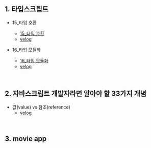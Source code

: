 ## 1. 타입스크립트
- 15_타입 호환
  - [15_타입 호환](https://github.com/EunJaePark/Typescript/blob/main/%EA%B0%95%EC%9D%98%EC%A0%95%EB%A6%AC/15_%ED%83%80%EC%9E%85%20%ED%98%B8%ED%99%98.md)
  - [velog](https://velog.io/@design0728/%ED%83%80%EC%9E%85-%ED%98%B8%ED%99%98)

- 16_타입 모듈화
  - [16_타입 모듈화](https://github.com/EunJaePark/Typescript/blob/main/%EA%B0%95%EC%9D%98%EC%A0%95%EB%A6%AC/16_%ED%83%80%EC%9E%85%20%EB%AA%A8%EB%93%88%ED%99%94.md)
  - [velog](https://velog.io/@design0728/%ED%83%80%EC%9E%85-%EB%AA%A8%EB%93%88%ED%99%94)
  
<br/>

## 2. 자바스크립트 개발자라면 알아야 할 33가지 개념
- 값(value) vs 참조(reference)
  - [velog](https://velog.io/@design0728/%EA%B0%92value-vs-%EC%B0%B8%EC%A1%B0reference)
  
<br/>

## 3. movie app



